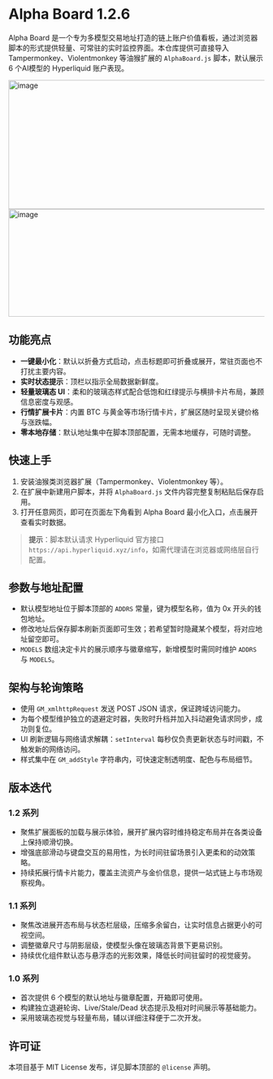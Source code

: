 # Alpha Board 1.2.6

Alpha Board 是一个专为多模型交易地址打造的链上账户价值看板，通过浏览器脚本的形式提供轻量、可常驻的实时监控界面。本仓库提供可直接导入 Tampermonkey、Violentmonkey 等油猴扩展的 `AlphaBoard.js` 脚本，默认展示 6 个AI模型的 Hyperliquid 账户表现。

<img width="1148" height="254" alt="image" src="https://github.com/user-attachments/assets/6d874159-b74a-4a67-88a1-aeb839cda6df" />
<img width="1103" height="212" alt="image" src="https://github.com/user-attachments/assets/1786ea58-7d1e-4360-946a-9d74869e8226" />

## 功能亮点

- **一键最小化**：默认以折叠方式启动，点击标题即可折叠或展开，常驻页面也不打扰主要内容。
- **实时状态提示**：顶栏以指示全局数据新鲜度。
- **轻量玻璃态 UI**：柔和的玻璃态样式配合低饱和红绿提示与横排卡片布局，兼顾信息密度与观感。
- **行情扩展卡片**：内置 BTC 与黄金等市场行情卡片，扩展区随时呈现关键价格与涨跌幅。
- **零本地存储**：默认地址集中在脚本顶部配置，无需本地缓存，可随时调整。

## 快速上手

1. 安装油猴类浏览器扩展（Tampermonkey、Violentmonkey 等）。
2. 在扩展中新建用户脚本，并将 `AlphaBoard.js` 文件内容完整复制粘贴后保存启用。
3. 打开任意网页，即可在页面左下角看到 Alpha Board 最小化入口，点击展开查看实时数据。

> **提示**：脚本默认请求 Hyperliquid 官方接口 `https://api.hyperliquid.xyz/info`，如需代理请在浏览器或网络层自行配置。

## 参数与地址配置

- 默认模型地址位于脚本顶部的 `ADDRS` 常量，键为模型名称，值为 0x 开头的钱包地址。
- 修改地址后保存脚本刷新页面即可生效；若希望暂时隐藏某个模型，将对应地址留空即可。
- `MODELS` 数组决定卡片的展示顺序与徽章缩写，新增模型时需同时维护 `ADDRS` 与 `MODELS`。

## 架构与轮询策略

- 使用 `GM_xmlhttpRequest` 发送 POST JSON 请求，保证跨域访问能力。
- 为每个模型维护独立的退避定时器，失败时升档并加入抖动避免请求同步，成功则复位。
- UI 刷新逻辑与网络请求解耦：`setInterval` 每秒仅负责更新状态与时间戳，不触发新的网络访问。
- 样式集中在 `GM_addStyle` 字符串内，可快速定制透明度、配色与布局细节。

## 版本迭代

### 1.2 系列
- 聚焦扩展面板的加载与展示体验，展开扩展内容时维持稳定布局并在各类设备上保持顺滑切换。
- 增强底部滑动与键盘交互的易用性，为长时间驻留场景引入更柔和的动效策略。
- 持续拓展行情卡片能力，覆盖主流资产与金价信息，提供一站式链上与市场观察视角。

### 1.1 系列
- 聚焦改进展开态布局与状态栏层级，压缩多余留白，让实时信息占据更小的可视空间。
- 调整徽章尺寸与阴影层级，使模型头像在玻璃态背景下更易识别。
- 持续优化组件默认态与悬浮态的光影效果，降低长时间驻留时的视觉疲劳。

### 1.0 系列
- 首次提供 6 个模型的默认地址与徽章配置，开箱即可使用。
- 构建独立退避轮询、Live/Stale/Dead 状态提示及相对时间展示等基础能力。
- 采用玻璃态视觉与轻量布局，辅以详细注释便于二次开发。

## 许可证

本项目基于 MIT License 发布，详见脚本顶部的 `@license` 声明。
